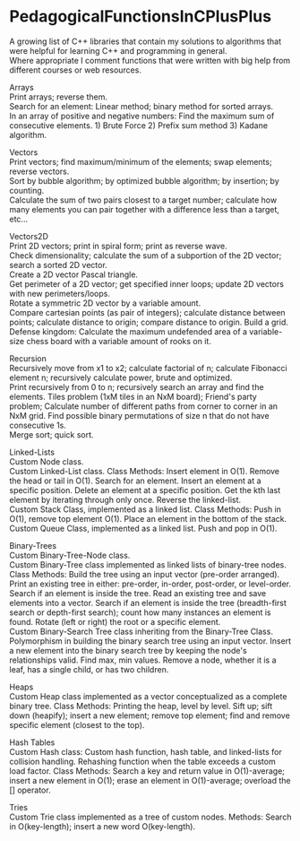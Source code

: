 # PedagogicalFunctionsInCPlusPlus  
A growing list of C++ libraries that contain my solutions to algorithms that were helpful for learning C++ and programming in general.  
Where appropriate I comment functions that were written with big help from different courses or web resources.  

Arrays  
Print arrays; reverse them.  
Search for an element: Linear method; binary method for sorted arrays.  
In an array of positive and negative numbers: Find the maximum sum of consecutive elements. 1) Brute Force 2) Prefix sum method 3) Kadane algorithm.  

Vectors  
Print vectors; find maximum/minimum of the elements; swap elements; reverse vectors.  
Sort by bubble algorithm; by optimized bubble algorithm; by insertion; by counting.  
Calculate the sum of two pairs closest to a target number; calculate how many elements you can pair together with a difference less than a target, etc... 

Vectors2D  
Print 2D vectors; print in spiral form; print as reverse wave.  
Check dimensionality; calculate the sum of a subportion of the 2D vector; search a sorted 2D vector.  
Create a 2D vector Pascal triangle.  
Get perimeter of a 2D vector; get specified inner loops; update 2D vectors with new perimeters/loops.  
Rotate a symmetric 2D vector by a variable amount.   
Compare cartesian points (as pair of integers); calculate distance between points; calculate distance to origin; compare distance to origin. Build a grid.  
Defense kingdom: Calculate the maximum undefended area of a variable-size chess board with a variable amount of rooks on it. 

Recursion  
Recursively move from x1 to x2; calculate factorial of n; calculate Fibonacci element n; recursively calculate power, brute and optimized.    
Print recursively from 0 to n; recursively search an array and find the elements.
Tiles problem (1xM tiles in an NxM board); Friend's party problem; Calculate number of different paths from corner to corner in an NxM grid.
Find possible binary permutations of size n that do not have consecutive 1s.  
Merge sort; quick sort.

Linked-Lists  
Custom Node class.  
Custom Linked-List class. Class Methods: Insert element in O(1). Remove the head or tail in O(1). Search for an element. Insert an element at a specific position. Delete an element at a specific position. Get the kth last element by iterating through only once. Reverse the linked-list.  
Custom Stack Class, implemented as a linked list. Class Methods: Push in O(1), remove top element O(1). Place an element in the bottom of the stack.  
Custom Queue Class, implemented as a linked list. Push and pop in O(1). 

Binary-Trees  
Custom Binary-Tree-Node class.  
Custom Binary-Tree class implemented as linked lists of binary-tree nodes. Class Methods: Build the tree using an input vector (pre-order arranged). Print an existing tree in either: pre-order, in-order, post-order, or level-order. Search if an element is inside the tree. Read an existing tree and save elements into a vector. Search if an element is inside the tree (breadth-first search or depth-first search); count how many instances an element is found. Rotate (left or right) the root or a specific element.  
Custom Binary-Search Tree class inheriting from the Binary-Tree Class. Polymorphism in building the binary search tree using an input vector. Insert a new element into the binary search tree by keeping the node's relationships valid. Find max, min values. Remove a node, whether it is a leaf, has a single child, or has two children. 

Heaps  
Custom Heap class implemented as a vector conceptualized as a complete binary tree. Class Methods: Printing the heap, level by level. Sift up; sift down (heapify); insert a new element; remove top element; find and remove specific element (closest to the top).  

Hash Tables  
Custom Hash class: Custom hash function, hash table, and linked-lists for collision handling. Rehashing function when the table exceeds a custom load factor. 
Class Methods:  Search a key and return value in O(1)-average; insert a new element in O(1); erase an element in O(1)-average; overload the [] operator.  

Tries  
Custom Trie class implemented as a tree of custom nodes. Methods: Search in O(key-length); insert a new word O(key-length).  
